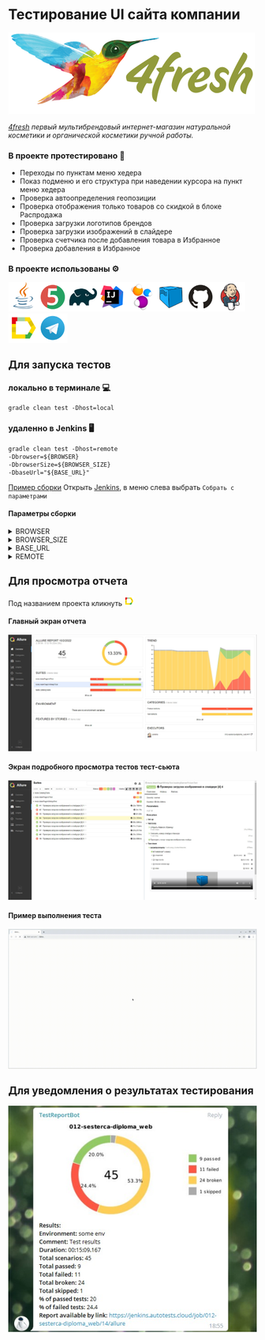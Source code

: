 # Тестирование UI сайта компании
[<img src="image/4fresh_logo.png">](https://4fresh.ru/)

*[4fresh](https://4fresh.ru/about/why/) первый мультибрендовый интернет-магазин натуральной косметики и органической косметики ручной работы.* 

### В проекте протестировано :mag_right:
* Переходы по пунктам меню хедера
* Показ подменю и его структура при наведении курсора на пункт меню хедера
* Проверка автоопределения геопозиции
* Проверка отображения только товаров со скидкой в блоке Распродажа
* Проверка загрузки логотипов брендов
* Проверка загрузки изображений в слайдере
* Проверка счетчика после добавления товара в Избранное
* Проверка добавления в Избранное 

### В проекте использованы :gear:
<img src="image/Java.svg" width="60"><img src="image/JUnit5.svg" width="60"><img src="image/Gradle.svg" width="60"><img src="image/Intelij_IDEA.svg" width="60"><img src="image/Selenide.svg" width="60"><img src="image/Selenoid.svg" width="60"><img src="image/GitHub.svg" width="60"><img src="image/Jenkins.svg" width="60"><img src="image/Allure_Report.svg" width="60"><img src="image/Telegram.svg" width="60">

## Для запуска тестов
### локально в терминале :computer:
```
gradle clean test -Dhost=local
```
### удаленно в Jenkins :desktop_computer:
```
gradle clean test -Dhost=remote
-Dbrowser=${BROWSER}
-DbrowserSize=${BROWSER_SIZE}
-DbaseUrl="${BASE_URL}"
```
[Пример сборки](https://jenkins.autotests.cloud/job/012-sesterca-diploma_web/16/)
Открыть [Jenkins](https://jenkins.autotests.cloud/job/012-sesterca-diploma_web/), в меню слева выбрать ```Собрать с параметрами```
#### Параметры сборки
<details><summary>BROWSER</summary><p>Браузер, в котором будут выполняться тесты (по умолчанию <strong>Chrome</strong>)</p></details> 
<details><summary>BROWSER_SIZE</summary><p>Размер окна браузера (по умолчанию <strong>1920х1080</strong>)</p></details>
<details><summary>BASE_URL</summary><p>Адрес тестового окружения (по умолчанию <strong>[https://4fresh.ru/]</strong>)</p></details>
<details><summary>REMOTE</summary><p>Адрес удаленного сервера, на котором будут запускаться тесты (по умолчанию <strong>selenoid.autotests.cloud</strong>)</p></details>

## Для просмотра отчета
Под названием проекта кликнуть [<img src="image/Allure_Report.svg" width="20">](https://jenkins.autotests.cloud/job/012-sesterca-u13_employee_naumen_website/allure/)
#### Главный экран отчета
<img src="image/Web_allure_main.jpg">

#### Экран подробного просмотра тестов тест-сьюта
<img src="image/Web_allure_testsuite.jpg">

#### Пример выполнения теста
<img src="image/Web_test_video.gif">

## Для уведомления о результатах тестирования
<img src="image/Web_telegram_notification.jpg">
